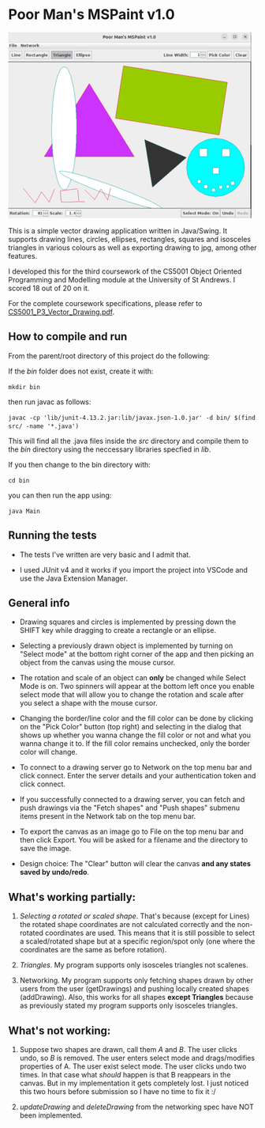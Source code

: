 # Poor Man's MSPaint v1.0

![](showcase.png)

This is a simple vector drawing application written in Java/Swing. It supports drawing lines, circles, ellipses, rectangles, squares and isosceles triangles in various colours as well as exporting drawing to jpg, among other features.

I developed this for the third coursework of the CS5001 Object Oriented Programming and Modelling module at the University of St Andrews.
I scored 18 out of 20 on it.

For the complete coursework specifications, please refer to [CS5001_P3_Vector_Drawing.pdf](CS5001_P3_Vector_Drawing.pdf).



## How to compile and run

From the parent/root directory of this project do the following:

If the _bin_ folder does not exist, create it with:

`mkdir bin`

then run javac as follows:

`javac -cp 'lib/junit-4.13.2.jar:lib/javax.json-1.0.jar' -d bin/ $(find src/ -name '*.java')`

This will find all the .java files inside the _src_ directory and compile them to the _bin_ directory using the neccessary libraries specfied in _lib_.

If you  then change to the bin directory with:

`cd bin`

you can then run the app using:

`java Main`


## Running the tests

- The tests I've written are very basic and I admit that.

- I used JUnit v4 and it works if you import the project into VSCode and use the Java Extension Manager.

## General info

- Drawing squares and circles is implemented by pressing down the SHIFT key while dragging to create a rectangle or an ellipse.

- Selecting a previously drawn object is implemented by turning on "Select mode" at the bottom right corner of the app and then picking an object from the canvas using the mouse cursor.

- The rotation and scale of an object can **only** be changed while Select Mode is on. Two spinners will appear at the bottom left once you enable select mode that will allow you to change the rotation and scale after you select a shape with the mouse cursor.

- Changing the border/line color and the fill color can be done by clicking on the "Pick Color" button (top right) and selecting in the dialog that shows up whether you wanna change the fill color or not and what you wanna change it to. If the fill color remains unchecked, only the border color will change.

- To connect to a drawing server go to Network on the top menu bar and click connect. Enter the server details and your authentication token and click connect.

- If you successfully connected to a drawing server, you can fetch and push drawings via the "Fetch shapes" and "Push shapes" submenu items present in the Network tab on the top menu bar.


- To export the canvas as an image go to File on the top menu bar and then click Export. You will be asked for a filename and the directory to save the image.

- Design choice: The "Clear" button will clear the canvas **and any states saved by undo/redo**.

## What's working partially:

1. _Selecting a rotated or scaled shape_. That's because (except for Lines) the rotated shape coordinates are not calculated correctly and the non-rotated coordinates are used. This means that it is still possible to select a scaled/rotated shape but at a specific region/spot only (one where the coordinates are the same as before rotation).

2. _Triangles_. My program supports only isosceles triangles not scalenes.


3. Networking. My program supports only fetching shapes drawn by other users from the user (getDrawings) and pushing locally created shapes (addDrawing). Also, this works for all shapes **except Triangles** because as previously stated my program supports only isosceles triangles.

## What's not working:

1. Suppose two shapes are drawn, call them _A_ and _B_. The user clicks undo, so _B_ is removed. The user enters select mode and drags/modifies properties of A. The user exist select mode. The user clicks undo two times. In that case what _should_ happen is that B reappears in the canvas. But in my implementation it gets completely lost. I just noticed this two hours before submission so I have no time to fix it :/

2. _updateDrawing_ and _deleteDrawing_ from the networking spec have NOT been implemented.
